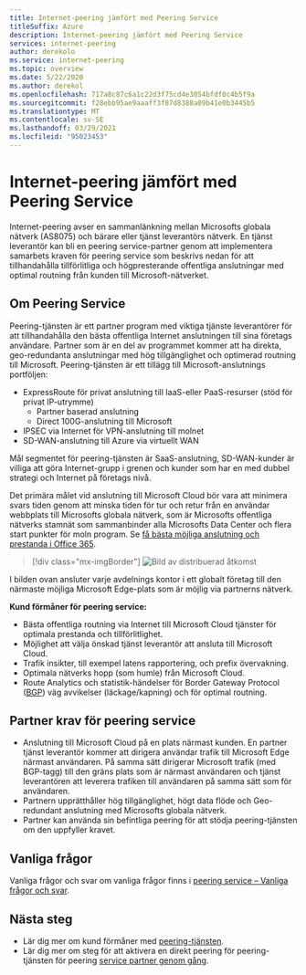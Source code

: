 ```yaml
---
title: Internet-peering jämfört med Peering Service
titleSuffix: Azure
description: Internet-peering jämfört med Peering Service
services: internet-peering
author: derekolo
ms.service: internet-peering
ms.topic: overview
ms.date: 5/22/2020
ms.author: derekol
ms.openlocfilehash: 717a8c87c6a1c22d3f75cd4e3054bfdf0c4b5f9a
ms.sourcegitcommit: f28ebb95ae9aaaff3f87d8388a09b41e0b3445b5
ms.translationtype: MT
ms.contentlocale: sv-SE
ms.lasthandoff: 03/29/2021
ms.locfileid: "95023453"
---
```

# <a name="internet-peering-vs-peering-service"></a>Internet-peering jämfört med Peering Service

Internet-peering avser en sammanlänkning mellan Microsofts globala nätverk (AS8075) och bärare eller tjänst leverantörs nätverk. En tjänst leverantör kan bli en peering service-partner genom att implementera samarbets kraven för peering service som beskrivs nedan för att tillhandahålla tillförlitliga och högpresterande offentliga anslutningar med optimal routning från kunden till Microsoft-nätverket.

## <a name="about-peering-service"></a>Om Peering Service
Peering-tjänsten är ett partner program med viktiga tjänste leverantörer för att tillhandahålla den bästa offentliga Internet anslutningen till sina företags användare. Partner som är en del av programmet kommer att ha direkta, geo-redundanta anslutningar med hög tillgänglighet och optimerad routning till Microsoft. Peering-tjänsten är ett tillägg till Microsoft-anslutnings portföljen:
*   ExpressRoute för privat anslutning till IaaS-eller PaaS-resurser (stöd för privat IP-utrymme)
    *   Partner baserad anslutning
    *   Direct 100G-anslutning till Microsoft
*   IPSEC via Internet för VPN-anslutning till molnet
*   SD-WAN-anslutning till Azure via virtuellt WAN

Mål segmentet för peering-tjänsten är SaaS-anslutning, SD-WAN-kunder är villiga att göra Internet-grupp i grenen och kunder som har en med dubbel strategi och Internet på företags nivå.

Det primära målet vid anslutning till Microsoft Cloud bör vara att minimera svars tiden genom att minska tiden för tur och retur från en användar webbplats till Microsofts globala nätverk, som är Microsofts offentliga nätverks stamnät som sammanbinder alla Microsofts Data Center och flera start punkter för moln program. Se [få bästa möjliga anslutning och prestanda i Office 365](https://techcommunity.microsoft.com/t5/Office-365-Blog/Getting-the-best-connectivity-and-performance-in-Office-365/ba-p/124694).

> [!div class="mx-imgBorder"]
> ![Bild av distribuerad åtkomst](./media/distributed-access.png)

I bilden ovan ansluter varje avdelnings kontor i ett globalt företag till den närmaste möjliga Microsoft Edge-plats som är möjlig via partnerns nätverk.

**Kund förmåner för peering service:**
* Bästa offentliga routning via Internet till Microsoft Cloud tjänster för optimala prestanda och tillförlitlighet.
* Möjlighet att välja önskad tjänst leverantör att ansluta till Microsoft Cloud.
* Trafik insikter, till exempel latens rapportering, och prefix övervakning.
* Optimala nätverks hopp (som humle) från Microsoft Cloud.
* Route Analytics och statistik-händelser för Border Gateway Protocol ([BGP](https://en.wikipedia.org/wiki/Border_Gateway_Protocol)) väg avvikelser (läckage/kapning) och för optimal routning.

## <a name="peering-service-partnership-requirements"></a>Partner krav för peering service
* Anslutning till Microsoft Cloud på en plats närmast kunden. En partner tjänst leverantör kommer att dirigera användar trafik till Microsoft Edge närmast användaren. På samma sätt dirigerar Microsoft trafik (med BGP-tagg) till den gräns plats som är närmast användaren och tjänst leverantören att leverera trafiken till användaren på samma sätt som för användaren.
* Partnern upprätthåller hög tillgänglighet, högt data flöde och Geo-redundant anslutning med Microsofts globala nätverk.
* Partner kan använda sin befintliga peering för att stödja peering-tjänsten om den uppfyller kravet.

## <a name="faq"></a>Vanliga frågor
Vanliga frågor och svar om vanliga frågor finns i [peering service – Vanliga frågor och svar](service-faqs.md).

## <a name="next-steps"></a>Nästa steg

* Lär dig mer om kund förmåner med [peering-tjänsten](../peering-service/index.yml).
* Lär dig mer om steg för att aktivera en direkt peering för peering-tjänsten för peering [service partner genom gång](walkthrough-peering-service-all.md).